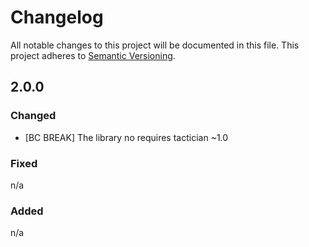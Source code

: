 # Changelog

All notable changes to this project will be documented in this file.
This project adheres to [Semantic Versioning](http://semver.org/).

## 2.0.0

### Changed

- [BC BREAK] The library no requires tactician ~1.0

### Fixed

n/a

### Added

n/a
